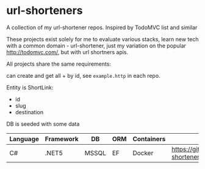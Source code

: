# url-shorteners
A collection of my url-shortener repos. Inspired by TodoMVC list and similar


These projects exist solely for me to evaluate various stacks, learn new tech with a common domain - url-shortener, just my variation on the popular http://todomvc.com/, but with url shortners apis.

All projects share the same requirements: 

can create and get all + by id, see `example.http` in each repo.

Entity is ShortLink:
- id
- slug
- destination

DB is seeded with some data

| Language  | Framework  | DB    | ORM  | Containers  | GitHub Repo                                      |
|-----------|------------|-------|------|-------------|--------------------------------------------------|
|  C#       | .NET5      | MSSQL | EF   | Docker      |https://github.com/alanmynah/url-shortener-csharp |


